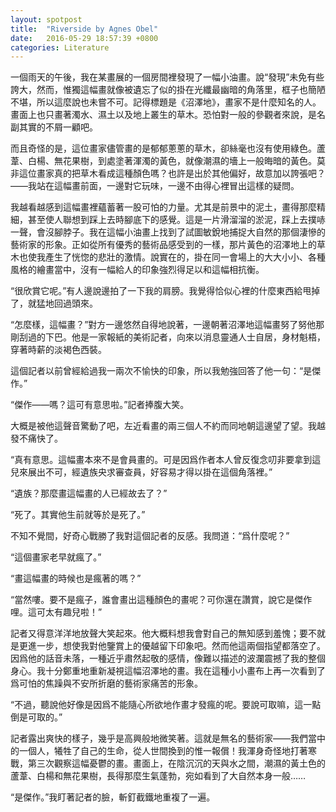 ```yaml
---
layout: spotpost
title:  "Riverside by Agnes Obel"
date:   2016-05-29 18:57:39 +0800
categories: Literature
---
```


一個雨天的午後，我在某畫展的一個房間裡發現了一幅小油畫。說“發現”未免有些誇大，然而，惟獨這幅畫就像被遺忘了似的掛在光纖最幽暗的角落里，框子也簡陋不堪，所以這麼說也未嘗不可。記得標題是《沼澤地》，畫家不是什麼知名的人。畫面上也只畫著濁水、濕土以及地上叢生的草木。恐怕對一般的參觀者來說，是名副其實的不屑一顧吧。

而且奇怪的是，這位畫家儘管畫的是郁郁蔥蔥的草木，卻絲毫也沒有使用綠色。蘆葦、白楊、無花果樹，到處塗著渾濁的黃色，就像潮濕的墻上一般晦暗的黃色。莫非這位畫家真的把草木看成這種顏色嗎？也許是出於其他偏好，故意加以誇張吧？——我站在這幅畫前面，一邊對它玩味，一邊不由得心裡冒出這樣的疑問。

我越看越感到這幅畫裡蘊蓄著一股可怕的力量。尤其是前景中的泥土，畫得那麼精細，甚至使人聯想到踩上去時腳底下的感覺。這是一片滑溜溜的淤泥，踩上去撲哧一聲，會沒腳脖子。我在這幅小油畫上找到了試圖敏銳地捕捉大自然的那個淒慘的藝術家的形象。正如從所有優秀的藝術品感受到的一樣，那片黃色的沼澤地上的草木也使我產生了恍惚的悲壯的激情。說實在的，掛在同一會場上的大大小小、各種風格的繪畫當中，沒有一幅給人的印象強烈得足以和這幅相抗衡。

“很欣賞它呢。”有人邊說邊拍了一下我的肩膀。我覺得恰似心裡的什麼東西給甩掉了，就猛地回過頭來。

“怎麼樣，這幅畫？”對方一邊悠然自得地說著，一邊朝著沼澤地這幅畫努了努他那剛刮過的下巴。他是一家報紙的美術記者，向來以消息靈通人士自居，身材魁梧，穿著時薪的淡褐色西裝。

這個記者以前曾經給過我一兩次不愉快的印象，所以我勉強回答了他一句：“是傑作。”

“傑作——嗎？這可有意思啦。”記者捧腹大笑。

大概是被他這聲音驚動了吧，左近看畫的兩三個人不約而同地朝這邊望了望。我越發不痛快了。

“真有意思。這幅畫本來不是會員畫的。可是因爲作者本人曾反復念叨非要拿到這兒來展出不可，經遺族央求審查員，好容易才得以掛在這個角落裡。”

“遺族？那麼畫這幅畫的人已經故去了？”

“死了。其實他生前就等於是死了。”

不知不覺間，好奇心戰勝了我對這個記者的反感。我問道：“爲什麼呢？”

“這個畫家老早就瘋了。”

“畫這幅畫的時候也是瘋著的嗎？”

“當然嘍。要不是瘋子，誰會畫出這種顏色的畫呢？可你還在讚賞，說它是傑作哩。這可太有趣兒啦！”

記者又得意洋洋地放聲大笑起來。他大概料想我會對自己的無知感到羞愧；要不就是更進一步，想使我對他鑒賞上的優越留下印象吧。然而他這兩個指望都落空了。因爲他的話音未落，一種近乎肅然起敬的感情，像難以描述的波瀾震撼了我的整個身心。我十分鄭重地重新凝視這幅沼澤地的畫。我在這種小小畫布上再一次看到了爲可怕的焦躁與不安所折磨的藝術家痛苦的形象。

“不過，聽說他好像是因爲不能隨心所欲地作畫才發瘋的呢。要說可取嘛，這一點倒是可取的。”

記者露出爽快的樣子，幾乎是高興般地微笑著。這就是無名的藝術家——我們當中的一個人，犧牲了自己的生命，從人世間換到的惟一報償！我渾身奇怪地打著寒戰，第三次觀察這幅憂鬱的畫。畫面上，在陰沉沉的天與水之間，潮濕的黃土色的蘆葦、白楊和無花果樹，長得那麼生氣蓬勃，宛如看到了大自然本身一般……

“是傑作。”我盯著記者的臉，斬釘截鐵地重複了一遍。
